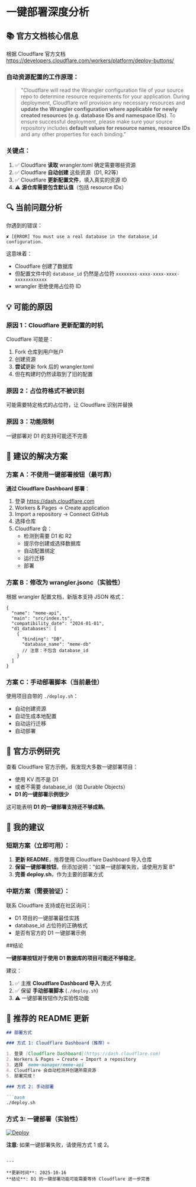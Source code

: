 # 一键部署深度分析

## 📚 官方文档核心信息

根据 Cloudflare 官方文档 https://developers.cloudflare.com/workers/platform/deploy-buttons/

### 自动资源配置的工作原理：

> "Cloudflare will read the Wrangler configuration file of your source repo to determine resource requirements for your application. During deployment, Cloudflare will provision any necessary resources and **update the Wrangler configuration where applicable for newly created resources (e.g. database IDs and namespace IDs)**. To ensure successful deployment, please make sure your source repository includes **default values for resource names, resource IDs** and any other properties for each binding."

### 关键点：

1. ✅ Cloudflare **读取** wrangler.toml 确定需要哪些资源
2. ✅ Cloudflare **自动创建** 这些资源（D1, R2等）
3. ✅ Cloudflare **更新配置文件**，填入真实的资源 ID
4. ⚠️ **源仓库需要包含默认值**（包括 resource IDs）

## 🔍 当前问题分析

你遇到的错误：
```
✘ [ERROR] You must use a real database in the database_id configuration.
```

这意味着：
- Cloudflare 创建了数据库
- 但配置文件中的 `database_id` 仍然是占位符 `xxxxxxxx-xxxx-xxxx-xxxx-xxxxxxxxxxxx`
- wrangler 拒绝使用占位符 ID

## 💡 可能的原因

### 原因 1：Cloudflare 更新配置的时机

Cloudflare 可能是：
1. Fork 仓库到用户账户
2. 创建资源
3. **尝试**更新 fork 后的 wrangler.toml
4. 但在构建时仍然读取到了旧的配置

### 原因 2：占位符格式不被识别

可能需要特定格式的占位符，让 Cloudflare 识别并替换

### 原因 3：功能限制

一键部署对 D1 的支持可能还不完善

## 🎯 建议的解决方案

### 方案 A：不使用一键部署按钮（最可靠）

**通过 Cloudflare Dashboard 部署**：

1. 登录 https://dash.cloudflare.com
2. Workers & Pages → Create application
3. Import a repository → Connect GitHub
4. 选择仓库
5. Cloudflare 会：
   - 检测到需要 D1 和 R2
   - 提示你创建或选择数据库
   - 自动配置绑定
   - 运行迁移
   - 部署

### 方案 B：修改为 wrangler.jsonc（实验性）

根据 wrangler 配置文档，新版本支持 JSON 格式：

```jsonc
{
  "name": "meme-api",
  "main": "src/index.ts",
  "compatibility_date": "2024-01-01",
  "d1_databases": [
    {
      "binding": "DB",
      "database_name": "meme-db"
      // 注意：不包含 database_id
    }
  ]
}
```

### 方案 C：手动部署脚本（当前最佳）

使用项目自带的 `./deploy.sh`：
- 自动创建资源
- 自动生成本地配置
- 自动运行迁移
- 自动部署

## 📖 官方示例研究

查看 Cloudflare 官方示例，我发现大多数一键部署项目：
- 使用 KV 而不是 D1
- 或者不需要 database_id（如 Durable Objects）
- **D1 的一键部署示例很少**

这可能表明 **D1 的一键部署支持还不够成熟**。

## 🔧 我的建议

### 短期方案（立即可用）：

1. **更新 README**，推荐使用 Cloudflare Dashboard 导入仓库
2. **保留一键部署按钮**，但添加说明："如果一键部署失败，请使用方案 B"
3. **完善 deploy.sh**，作为主要的部署方式

### 中期方案（需要验证）：

联系 Cloudflare 支持或在社区询问：
- D1 项目的一键部署最佳实践
- database_id 占位符的正确格式
- 是否有官方的 D1 一键部署示例

##结论

**一键部署按钮对于使用 D1 数据库的项目可能还不够稳定**。

建议：
1. ✅ 主推 **Cloudflare Dashboard 导入** 方式
2. ✅ 保留 **手动部署脚本** (`./deploy.sh`)
3. ⚠️ 一键部署按钮作为实验性功能

## 🚀 推荐的 README 更新

```markdown
## 部署方式

### 方式 1: Cloudflare Dashboard（推荐）⭐

1. 登录 [Cloudflare Dashboard](https://dash.cloudflare.com)
2. Workers & Pages → Create → Import a repository
3. 选择 `meme-manager/meme-api`
4. Cloudflare 会自动检测并创建所需资源
5. 部署完成！

### 方式 2: 手动部署

```bash
./deploy.sh
```

### 方式 3: 一键部署（实验性）

[![Deploy](https://deploy.workers.cloudflare.com/button)](...)

**注意**: 如果一键部署失败，请使用方式 1 或 2。
```

---

**更新时间**: 2025-10-16  
**结论**: D1 的一键部署功能可能需要等待 Cloudflare 进一步完善
